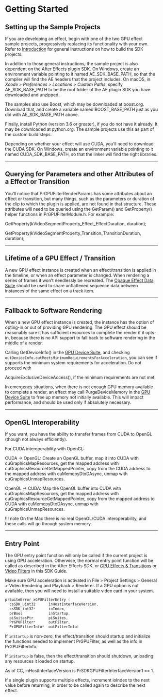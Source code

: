 # Getting Started

## Setting up the Sample Projects

If you are developing an effect, begin with one of the two GPU effect sample projects, progressively replacing its functionality with your own. Refer to [Introduction](../index.md) for general instructions on how to build the SDK projects.

In addition to those general instructions, the sample project is also dependent on the After Effects plugin SDK. On Windows, create an environment variable pointing to it named AE_SDK_BASE_PATH, so that the compiler will find the AE headers that the project includes. On macOS, in *Xcode > Preferences > Locations > Custom Paths*, specify AE_SDK_BASE_PATH to be the root folder of the AE plugin SDK you have downloaded and unzipped.

The samples also use Boost, which may be downloaded at boost.org. Download that, and create a variable named BOOST_BASE_PATH just as you did with AE_SDK_BASE_PATH above.

Finally, install Python (version 3.6 or greater), if you do not have it already. It may be downloaded at python.org. The sample projects use this as part of the custom build steps.

Depending on whether your effect will use CUDA, you'll need to download the CUDA SDK. On Windows, create an environment variable pointing to it named CUDA_SDK_BASE_PATH, so that the linker will find the right libraries.

---

## Querying for Parameters and other Attributes of a Effect or Transition

You'll notice that PrGPUFilterRenderParams has some attributes about an effect or transition, but many things, such as the parameters or duration of the clip to which the plugin is applied, are not found in that structure. These attributes will need to be queried using the GetParam() and GetProperty() helper functions in PrGPUFilterModule.h. For example:

GetProperty(kVideoSegmentProperty_Effect_EffectDuration, duration);

GetProperty(kVideoSegmentProperty_Transition_TransitionDuration, duration);

---

## Lifetime of a GPU Effect / Transition

A new GPU effect instance is created when an effect/transition is applied in the timeline, or when an effect parameter is changed. When rendering a series of frames it won't needlessly be recreated. The [Opaque Effect Data Suite](suites.md#gpu-effects-transitions-suites-opaque-effect-data-suite) should be used to share unflattened sequence data between instances of the same effect on a track item.

---

## Fallback to Software Rendering

When a new GPU effect instance is created, the instance has the option of opting-in or out of providing GPU rendering. The GPU effect should be reasonably sure it has sufficient resources to complete the render if it opts-in, because there is no API support to fall back to software rendering in the middle of a render.

Calling GetDeviceInfo() in the [GPU Device Suite](suites.md#gpu-effects-transitions-suites-gpu-device-suite), and checking `outDeviceInfo.outMeetsMinimumRequirementsForAcceleration`, you can see if supports the minimum system requirements for acceleration. Do not proceed with

AcquireExclusiveDeviceAccess(), if the minimum requirements are not met.

In emergency situations, when there is not enough GPU memory available to complete a render, an effect may call PurgeDeviceMemory in the [GPU Device Suite](suites.md#gpu-effects-transitions-suites-gpu-device-suite) to free up memory not initially available. This will impact performance, and should be used only if absolutely necessary.

---

## OpenGL Interoperability

If you want, you have the ability to transfer frames from CUDA to OpenGL (though not always efficiently).

For CUDA interoperability with OpenGL:

CUDA -> OpenGL: Create an OpenGL buffer, map it into CUDA with cuGraphicsMapResources, get the mapped address with cuGraphicsResourceGetMappedPointer, copy from the CUDA address to the mapped address with cuMemcpyDtoDAsync, unmap with cuGraphicsUnmapResources.

OpenGL -> CUDA: Map the OpenGL buffer into CUDA with cuGraphicsMapResources, get the mapped address with cuGraphicsResourceGetMappedPointer, copy from the mapped address to CUDA with cuMemcpyDtoDAsync, unmap with cuGraphicsUnmapResources.

!!! note
    On the Mac there is no real OpenGL/CUDA interoperability, and these calls will go through system memory.

---

## Entry Point

The GPU entry point function will only be called if the current project is using GPU acceleration. Otherwise, the normal entry point function will be called as described in the After Effects SDK, or [GPU Effects & Transitions](gpu-effects-transitions.md#gpu-effects-transitions-gpu-effects-transitions) or [Video Filters](../video-filters/video-filters.md#video-filters-video-filters) in this SDK Guide.

Make sure GPU acceleration is activated in File > Project Settings > General > Video Rendering and Playback > Renderer. If a GPU option is not available, then you will need to install a suitable video card in your system.

```cpp
prSuiteError xGPUFilterEntry (
  csSDK_uint32      inHostInterfaceVersion,
  csSDK_int32*      ioIndex,
  prBool            inStartup,
  piSuitesPtr       piSuites,
  PrGPUFilter*      outFilter,
  PrGPUFilterInfo*  outFilterInfo)
```

If `inStartup` is non-zero, the effect/transition should startup and initialize the functions needed to implement PrGPUFilter, as well as the info in PrGPUFilterInfo.

If `inStartup` is false, then the effect/transition should shutdown, unloading any resources it loaded on startup.

As of CC, inHostInterfaceVersion is PrSDKGPUFilterInterfaceVersion1 == 1.

If a single plugin supports multiple effects, increment ioIndex to the next value before returning, in order to be called again to describe the next effect.
